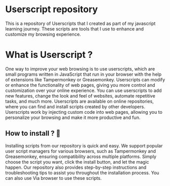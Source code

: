 # Userscript repository
This is a repository of Userscripts that I created as part of my javascript learning journey. These scripts are tools that I use to enhance and customize my browsing experience.

# What is Userscript ?
One way to improve your web browsing is to use userscripts, which are small programs written in JavaScript that run in your browser with the help of extensions like Tampermonkey or Greasemonkey. Userscripts can modify or enhance the functionality of web pages, giving you more control and customization over your online experience. You can use userscripts to add new features, change the look and feel of websites, automate repetitive tasks, and much more. Userscripts are available on online repositories, where you can find and install scripts created by other developers. Userscripts work by injecting custom code into web pages, allowing you to personalize your browsing and make it more productive and fun.

## How to install ? 🐧
Installing scripts from our repository is quick and easy. We support popular user script managers for various browsers, such as Tampermonkey and Greasemonkey, ensuring compatibility across multiple platforms. Simply choose the script you want, click the install button, and let the magic happen. Our repository also provides step-by-step instructions and troubleshooting tips to assist you throughout the installation process. You can also use Via browser to use these scripts.
